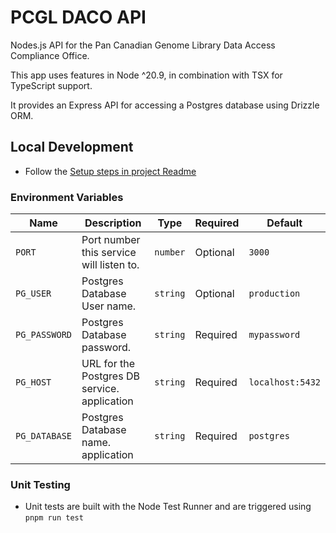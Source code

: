 # PCGL DACO API

Nodes.js API for the Pan Canadian Genome Library Data Access Compliance Office.

This app uses features in Node ^20.9, in combination with TSX for TypeScript support.

It provides an Express API for accessing a Postgres database using Drizzle ORM.

## Local Development

- Follow the [Setup steps in project Readme](../../README.md)

### Environment Variables

| Name                                             | Description                                                                                                                     | Type     | Required | Default                                                                                                                                                        |
| ------------------------------------------------ | ------------------------------------------------------------------------------------------------------------------------------- | -------- | -------- | -------------------------------------------------------------------------------------------------------------------------------------------------------------- |
| `PORT`                                           | Port number this service will listen to.                                                                                        | `number` | Optional | `3000`                                                                                                                                                         |
| `PG_USER`                                       | Postgres Database User name.      | `string` | Optional | `production`                                                                                                                                                   |
| `PG_PASSWORD` | Postgres Database password.                                             | `string` | Required | `mypassword`                                                                                                                          |
| `PG_HOST`                                | URL for the Postgres DB service. application                                                                                             | `string` | Required | `localhost:5432`                                                                                                                                        |
| `PG_DATABASE`                              | Postgres Database name. application                                                                                           | `string` | Required | `postgres`                                                                                                                                        |

### Unit Testing

- Unit tests are built with the Node Test Runner and are triggered using `pnpm run test`
